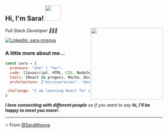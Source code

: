 
<h2> Hi, I'm Sara! <img src="https://media.giphy.com/media/mGcNjsfWAjY5AEZNw6/giphy.gif" width="50"></h2>
<img align='right' src="https://media.giphy.com/media/ieyl9zmCjO4b4t6qoY/giphy.gif" width="230">
<p><em>Full Stack Developer 👩🏼‍💻</em></p>

[![Linkedin: sara-migoya](https://img.shields.io/badge/-saramigoya-blue?style=flat-square&logo=Linkedin&logoColor=white&link=https://www.linkedin.com/in/sara-migoya/)](https://www.linkedin.com/in/sara-migoya/)

### A little more about me...  

```javascript
const sara = {
  pronouns: "she" | "her",
  code: [Javascript, HTML, CSS, NodeJs, Express],
  tools: [React in progess, Mocha, Docker],
  architecture: ["microservices", "design system pattern"],

 challenge: "I am learning React for change my life"
}
```

<em><b>I love connecting with different people</b> so if you want to say <b>hi, I'll be happy to meet you more!</b>.</em>

---

⭐️ From [@SaraMigoya](https://github.com/SaraMigoya)
